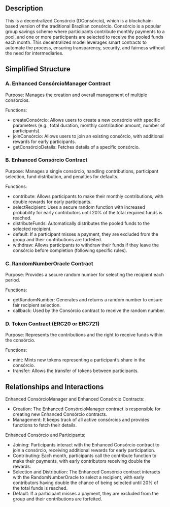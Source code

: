 ## Description
This is a decentralized Consórcio (DConsórcio), which is a blockchain-based version of the traditional Brazilian consórcio. Consórcio is a popular group savings scheme where participants contribute monthly payments to a pool, and one or more participants are selected to receive the pooled funds each month. This decentralized model leverages smart contracts to automate the process, ensuring transparency, security, and fairness without the need for intermediaries.

## Simplified Structure
### A. Enhanced ConsórcioManager Contract
Purpose: Manages the creation and overall management of multiple consórcios.

Functions:
- createConsórcio: Allows users to create a new consórcio with specific parameters (e.g., total duration, monthly contribution amount, number of participants).
- joinConsórcio: Allows users to join an existing consórcio, with additional rewards for early participants.
- getConsórcioDetails: Fetches details of a specific consórcio.

### B. Enhanced Consórcio Contract
Purpose: Manages a single consórcio, handling contributions, participant selection, fund distribution, and penalties for defaults.

Functions:
- contribute: Allows participants to make their monthly contributions, with double rewards for early participants.
- selectRecipient: Uses a secure random function with increased probability for early contributors until 20% of the total required funds is reached.
- distributeFunds: Automatically distributes the pooled funds to the selected recipient.
- default: If a participant misses a payment, they are excluded from the group and their contributions are forfeited.
- withdraw: Allows participants to withdraw their funds if they leave the consórcio before completion (following specific rules).

### C. RandomNumberOracle Contract
Purpose: Provides a secure random number for selecting the recipient each period.

Functions:
- getRandomNumber: Generates and returns a random number to ensure fair recipient selection.
- callback: Used by the Consórcio contract to receive the random number.

### D. Token Contract (ERC20 or ERC721)
Purpose: Represents the contributions and the right to receive funds within the consórcio.

Functions:
- mint: Mints new tokens representing a participant’s share in the consórcio.
- transfer: Allows the transfer of tokens between participants.

## Relationships and Interactions
Enhanced ConsórcioManager and Enhanced Consórcio Contracts:
- Creation: The Enhanced ConsórcioManager contract is responsible for creating new Enhanced Consórcio contracts.
- Management: It keeps track of all active consórcios and provides functions to fetch their details.

Enhanced Consórcio and Participants:
- Joining: Participants interact with the Enhanced Consórcio contract to join a consórcio, receiving additional rewards for early participation.
- Contributing: Each month, participants call the contribute function to make their payments, with early contributors receiving double the rewards.
- Selection and Distribution: The Enhanced Consórcio contract interacts with the RandomNumberOracle to select a recipient, with early contributors having double the chance of being selected until 20% of the total funds is reached.
- Default: If a participant misses a payment, they are excluded from the group and their contributions are forfeited.